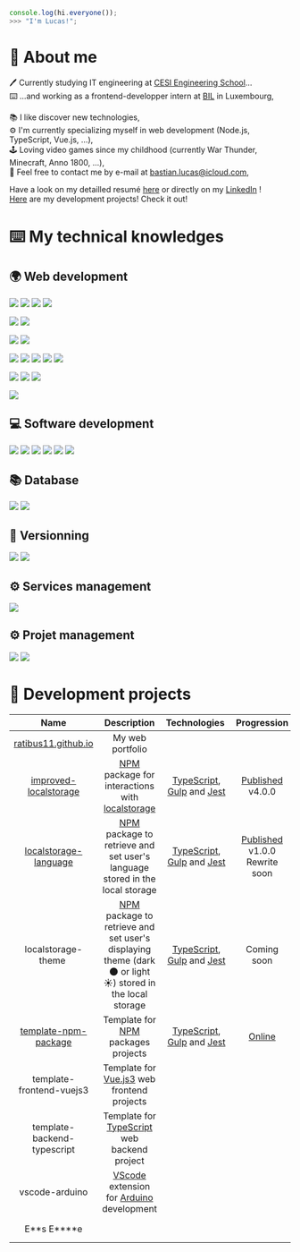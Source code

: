 ```js
console.log(hi.everyone());
>>> "I'm Lucas!";
```

# :man: About me

:pen: Currently studying IT engineering at [CESI Engineering School](https://cesi.fr)...\
:keyboard: ...and working as a frontend-developper intern at [BIL](https://bil.com) in Luxembourg,

:books: I like discover new technologies,\
:gear: I'm currently specializing myself in web development (Node.js, TypeScript, Vue.js, ...),\
:joystick: Loving video games since my childhood (currently War Thunder, Minecraft, Anno 1800, ...),\
:email: Feel free to contact me by e-mail at [bastian.lucas@icloud.com](mailto:Lucas%20Bastian<bastian.lucas@icloud.com>),

Have a look on my detailled resumé [here](RESUME) or directly on my [LinkedIn](https://linkedin.com/in/lucas-bastian) !\
[Here](#hammer-development-projects) are my development projects! Check it out!

# :keyboard: My technical knowledges

## :earth_africa: Web development

![](https://img.shields.io/badge/HTML5-D96A3A?style=for-the-badge)
![](https://img.shields.io/badge/CSS3-3465E1?style=for-the-badge)
![](https://img.shields.io/badge/JavaScript-ECD74E?style=for-the-badge)
![](https://img.shields.io/badge/PHP-7378A9?style=for-the-badge)

![](https://img.shields.io/badge/SCSS-BA6A92?style=for-the-badge)
![](https://img.shields.io/badge/TypeScript-4074BA?style=for-the-badge)

![](https://img.shields.io/badge/Node.js-62964C?style=for-the-badge)
![](https://img.shields.io/badge/Webpack-99CDF3?style=for-the-badge)

![](https://img.shields.io/badge/Vue.js-61AF83?style=for-the-badge)
![](https://img.shields.io/badge/Laravel-E4412F?style=for-the-badge)
![](https://img.shields.io/badge/Bootstrap-612BE4?style=for-the-badge)
![](https://img.shields.io/badge/React-7FD7F7?style=for-the-badge)
![](https://img.shields.io/badge/Spring-7DB050?style=for-the-badge)

![](https://img.shields.io/badge/Jest-AD292C?style=for-the-badge)
![](https://img.shields.io/badge/Mocha-87684D?style=for-the-badge)
![](https://img.shields.io/badge/Chai.js-972014?style=for-the-badge)

![](https://img.shields.io/badge/Gulp-D3544F?style=for-the-badge)

## :computer: Software development

![](https://img.shields.io/badge/Python-F0D062?style=for-the-badge)
![](https://img.shields.io/badge/C%23-3F8B2A?style=for-the-badge)
![](https://img.shields.io/badge/.NET-4A36CC?style=for-the-badge)
![](https://img.shields.io/badge/Arduino-3F9095?style=for-the-badge)
![](https://img.shields.io/badge/C++-17427A?style=for-the-badge)
![](https://img.shields.io/badge/Java-D94740?style=for-the-badge)

## :books: Database

![](https://img.shields.io/badge/MySql-255D82?style=for-the-badge)
![](https://img.shields.io/badge/MongoDB-6BAD4F?style=for-the-badge)

## :memo: Versionning

![](https://img.shields.io/badge/Github-1C1F23?style=for-the-badge)
![](https://img.shields.io/badge/Gitlab-E8A044?style=for-the-badge)

## :gear: Services management

![](https://img.shields.io/badge/Docker-3B7AA6?style=for-the-badge)

## :gear: Projet management

![](https://img.shields.io/badge/Confluence-2369F5?style=for-the-badge)
![](https://img.shields.io/badge/Jira-4085F7?style=for-the-badge)

# :hammer: Development projects

|                                    Name                                     |                                                                 Description                                                                 |                                           Technologies                                             |                                     Progression                                      |                           License                           |
| :-------------------------------------------------------------------------: | :-----------------------------------------------------------------------------------------------------------------------------------------: | :------------------------------------------------------------------------------------------------: | :----------------------------------------------------------------------------------: | :---------------------------------------------------------: |
|             [ratibus11.github.io](https://ratibus11.github.io)              |                                                              My web portfolio                                                               |                                                                                                    |                                                                                      |                                                             |
| [improved-localstorage](https://github.com/Ratibus11/improved-localstorage) |  [NPM](https://npmjs.com) package for interactions with [localstorage](https://developer.mozilla.org/fr/docs/Web/API/Window/localStorage)   | [TypeScript](https://typescriptlang.org), [Gulp](https://gulpjs.com) and [Jest](https://jestjs.io) |         [Published](https://npmjs.com/package/improved-localstorage) v4.0.0          |       [MIT](https://choosealicense.com/licenses/mit)        |
| [localstorage-language](https://github.com/Ratibus11/localstorage-language) |                      [NPM](https://npmjs.com) package to retrieve and set user's language stored in the local storage                       | [TypeScript](https://typescriptlang.org), [Gulp](https://gulpjs.com) and [Jest](https://jestjs.io) | [Published](https://npmjs.com/package/localstorage-language) v1.0.0 <br>Rewrite soon |       [MIT](https://choosealicense.com/licenses/mit)        |
|                             localstorage-theme                              | [NPM](https://npmjs.com) package to retrieve and set user's displaying theme (dark :new_moon: or light :sunny:) stored in the local storage | [TypeScript](https://typescriptlang.org), [Gulp](https://gulpjs.com) and [Jest](https://jestjs.io) |                                     Coming soon                                      |                                                             |
|  [template-npm-package](https://github.com/Ratibus11/template-npm-package)  |                                           Template for [NPM](https://npmjs.com) packages projects                                           | [TypeScript](https://typescriptlang.org), [Gulp](https://gulpjs.com) and [Jest](https://jestjs.io) |             [Online](https://github.com/Ratibus11/template-npm-package)              | [Unlicensed](https://choosealicense.com/licenses/unlicense) |
|                          template-frontend-vuejs3                           |                                       Template for [Vue.js3](https://vuejs.org) web frontend projects                                       |                                                                                                    |                                                                                      |                                                             |
|                         template-backend-typescript                         |                                  Template for [TypeScript](https://typescriptlang.org) web backend project                                  |                                                                                                    |                                                                                      |                                                             |
|                               vscode-arduino                                |                       [VScode](https://code.visualstudio.com) extension for [Arduino](https://arduino.cc) development                       |                                                                                                    |                                                                                      |                                                             |
|                                E**s E\*\***e                                |                                                                                                                                             |                                                                                                    |                                                                                      |                     All rights reserved                     |
